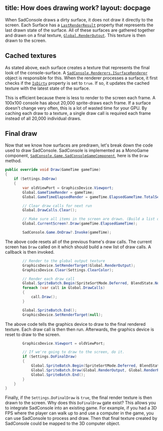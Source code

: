 title: How does drawing work?
layout: docpage
---

When SadConsole draws a dirty surface, it does not draw it directly to the screen. Each Surface has a [`LastRenderResult`][] property that represents the last drawn state of the surface. All of these surfaces are gathered together and drawn on a final texture, [`Global.RenderOutput`][]. This texture is then drawn to the screen.

## Cached textures

As stated above, each surface creates a texture that represents the final look of the console-surface. A [`SadConsole.Renderers.ISurfaceRenderer`][] object is responsible for this. When the renderer processes a surface, it first checks if the [`IsDirty`][] property is set to `true`. If so, it updates the cached texture with the latest state of the surface.

This is efficient because there is less to render to the screen each frame. A 100x100 console has about 20,000 sprite-draws each frame. If a surface doesn't change very often, this is a lot of wasted time for your GPU. By caching each draw to a texture, a single draw call is required each frame instead of all 20,000 individual draws.

## Final draw

Now that we know how surfaces are predrawn, let's break down the code used to draw SadConsole. SadConsole is implemented as a MonoGame component, [`SadConsole.Game.SadConsoleGameComponent`][], here is the `Draw` method.

```csharp
public override void Draw(GameTime gameTime)
{
    if (Settings.DoDraw)
    {
        var oldViewPort = GraphicsDevice.Viewport;
        Global.GameTimeRender = gameTime;
        Global.GameTimeElapsedRender = gameTime.ElapsedGameTime.TotalSeconds;

        // Clear draw calls for next run
        Global.DrawCalls.Clear();

        // Make sure all items in the screen are drawn. (Build a list of draw calls)
        Global.CurrentScreen?.Draw(gameTime.ElapsedGameTime);

        SadConsole.Game.OnDraw?.Invoke(gameTime);
```

The above code resets all of the previous frame's draw calls. The current screen has `Draw` called on it which should build a new list of draw calls. A callback is then invoked.

```csharp
        // Render to the global output texture
        GraphicsDevice.SetRenderTarget(Global.RenderOutput);
        GraphicsDevice.Clear(Settings.ClearColor);

        // Render each draw call
        Global.SpriteBatch.Begin(SpriteSortMode.Deferred, BlendState.NonPremultiplied, SamplerState.PointClamp, DepthStencilState.DepthRead, RasterizerState.CullNone);
        foreach (var call in Global.DrawCalls)
        {
            call.Draw();
        }

        Global.SpriteBatch.End();
        GraphicsDevice.SetRenderTarget(null);
```

The above code tells the graphics device to draw to the final rendered texture. Each draw call is then then run. Afterwards, the graphics device is reset to draw to the screen.

```csharp
        GraphicsDevice.Viewport = oldViewPort;

        // If we're going to draw to the screen, do it.
        if (Settings.DoFinalDraw)
        {
            Global.SpriteBatch.Begin(SpriteSortMode.Deferred, BlendState.NonPremultiplied, SamplerState.PointClamp, DepthStencilState.DepthRead, RasterizerState.CullNone);
            Global.SpriteBatch.Draw(Global.RenderOutput, Global.RenderRect, Color.White);
            Global.SpriteBatch.End();
        }
    }
}
```

Finally, if the `Settings.DoFinalDraw` is `true`, the final render texture is then drawn to the screen. Why does this `DoFinalDraw` gate exist? This allows you to integrate SadConsole into an existing game. For example, if you had a 3D FPS where the player can walk up to and use a computer in the game, you can use SadConsole to process and draw. Then that final texture created by SadConsole could be mapped to the 3D computer object.

[`Global.RenderOutput`]: https://github.com/Thraka/SadConsole/blob/master/src/SadConsole.Shared/Global.cs
[`LastRenderResult`]: https://github.com/Thraka/SadConsole/blob/master/src/SadConsole.Shared/Surfaces/BasicSurface.cs
[`SadConsole.Renderers.ISurfaceRenderer`]: https://github.com/Thraka/SadConsole/blob/master/src/SadConsole.Shared/Renderers/ISurfaceRenderer.cs
[`SadConsole.Console`]: https://github.com/Thraka/SadConsole/blob/master/src/SadConsole.Shared/ConsoleTypes/Console.cs
[`IsDirty`]: https://github.com/Thraka/SadConsole/blob/master/src/SadConsole.Shared/Surfaces/BasicSurface.cs
[`SadConsole.Game.SadConsoleGameComponent`]: https://github.com/Thraka/SadConsole/blob/master/src/SadConsole.Shared/Graphics.MonoGame/SadConsoleGameComponent.cs